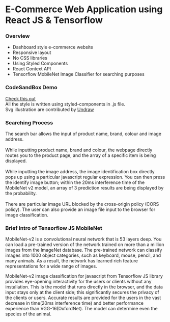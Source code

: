 # E-Commerce Web Application using React JS & Tensorflow

### Overview
<ul>
  <li>Dashboard style e-commerce website</li>
  <li>Responsive layout</li>
  <li>No CSS libraries</li>
  <li>Using Styled Components</li>
  <li>React Context API</li>
  <li>Tensorflow MobileNet Image Classifier for searching purposes</li>
</ul>

### CodeSandBox Demo

<a href="https://codesandbox.io/s/e-commerce-web-application-gy21f" target="_blank"> Check this out </a>
<br>
All the style is written using styled-components in .js file.
<br>
Svg illustration are contributed by <a href="https://undraw.co/illustrations" target="_blank"> Undraw </a>
<br>

### Searching Process

The search bar allows the input of product name, brand, colour and image address.
<br>
<br>
While inputting product name, brand and colour, the webpage directly routes you to the product page, and the array of a specific item is being displayed.
<br>
<br>
While inputting the image address, the image identification box directly pops up using a particular javascript regular expression. You can then press the identify image button; within the 20ms interference time of the MobileNet v2 model, an array of 3 prediction results are being displayed by the probability.
<br>
<br>
There are particular image URL blocked by the cross-origin policy (CORS policy). The user can also provide an image file input to the browser for image classification.
<br>

### Brief Intro of Tensorflow JS MobileNet

MobileNet-v2 is a convolutional neural network that is 53 layers deep. You can load a pre-trained version of the network trained on more than a million images from the ImageNet database. The pre-trained network can classify images into 1000 object categories, such as keyboard, mouse, pencil, and many animals. As a result, the network has learned rich feature representations for a wide range of images. 

MobileNet-v2 image classification for javascript from Tensorflow JS library provides eye-opening interactivity for the users or clients without any installation. This is the model that runs directly in the browser, and the data input stays only at the client side; this significantly secures the privacy of the clients or users. Accurate results are provided for the users in the vast decrease in time(20ms interference time) and better performance experience than VGG-16(OxfordNet). The model can determine even the species of the animal.

